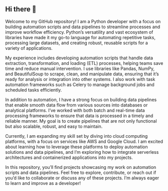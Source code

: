 ## Hi there 👋

Welcome to my GitHub repository! I am a Python developer with a focus on building automation scripts and data pipelines to streamline processes and improve workflow efficiency. Python’s versatility and vast ecosystem of libraries have made it my go-to language for automating repetitive tasks, processing large datasets, and creating robust, reusable scripts for a variety of applications.

My experience includes developing automation scripts that handle data extraction, transformation, and loading (ETL) processes, helping teams save time and reduce manual intervention. I use libraries like Pandas, NumPy, and BeautifulSoup to scrape, clean, and manipulate data, ensuring that it’s ready for analysis or integration into other systems. I also work with task automation frameworks such as Celery to manage background jobs and scheduled tasks efficiently.

In addition to automation, I have a strong focus on building data pipelines that enable smooth data flow from various sources into databases or analytical platforms. I’ve worked with both batch and real-time data processing frameworks to ensure that data is processed in a timely and reliable manner. My goal is to create pipelines that are not only functional but also scalable, robust, and easy to maintain.

Currently, I am expanding my skill set by diving into cloud computing platforms, with a focus on services like AWS and Google Cloud. I am excited about learning how to leverage these platforms to deploy automation solutions and data pipelines, and I’m exploring how to integrate serverless architectures and containerized applications into my projects.

In this repository, you’ll find projects showcasing my work on automation scripts and data pipelines. Feel free to explore, contribute, or reach out if you’d like to collaborate or discuss any of these projects. I’m always eager to learn and improve as a developer!
